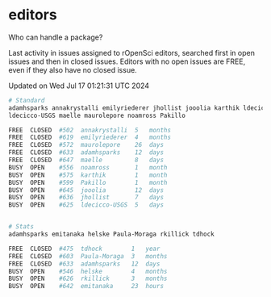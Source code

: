 # editors

Who can handle a package?

Last activity in issues assigned to rOpenSci editors, searched first in open
issues and then in closed issues. Editors with no open issues are FREE, even if
they also have no closed issue.


Updated on Wed Jul 17 01:21:31 UTC 2024

```bash
# Standard
adamhsparks annakrystalli emilyriederer jhollist jooolia karthik ldecicco
ldecicco-USGS maelle maurolepore noamross Pakillo

FREE  CLOSED  #502  annakrystalli  5   months
FREE  CLOSED  #619  emilyriederer  4   months
FREE  CLOSED  #572  maurolepore    26  days
FREE  CLOSED  #633  adamhsparks    12  days
FREE  CLOSED  #647  maelle         8   days
BUSY  OPEN    #556  noamross       1   month
BUSY  OPEN    #575  karthik        1   month
BUSY  OPEN    #599  Pakillo        1   month
BUSY  OPEN    #645  jooolia        12  days
BUSY  OPEN    #636  jhollist       7   days
BUSY  OPEN    #625  ldecicco-USGS  5   days


# Stats
adamhsparks emitanaka helske Paula-Moraga rkillick tdhock

FREE  CLOSED  #475  tdhock        1   year
FREE  CLOSED  #603  Paula-Moraga  3   months
FREE  CLOSED  #633  adamhsparks   12  days
BUSY  OPEN    #546  helske        4   months
BUSY  OPEN    #626  rkillick      3   months
BUSY  OPEN    #642  emitanaka     23  hours
```
